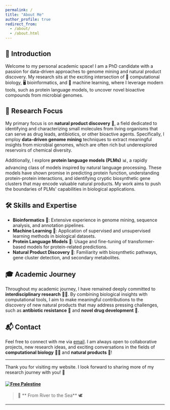 ```yaml
---
permalink: /
title: "About Me"
author_profile: true
redirect_from: 
  - /about/
  - /about.html
---
```



## 🌱 Introduction

Welcome to my personal academic space! I am a PhD candidate with a passion for data-driven approaches to genome mining and natural product discovery. My research sits at the exciting intersection of 🧬 computational biology, 🖥️ bioinformatics, and 🤖 machine learning, where I leverage modern tools, such as protein language models, to uncover novel bioactive compounds from microbial genomes.

## 🔬 Research Focus

My primary focus is on **natural product discovery** 🌿, a field dedicated to identifying and characterizing small molecules from living organisms that can serve as drug leads, antibiotics, or other bioactive agents. Specifically, I employ **data-driven genome mining** techniques to extract meaningful insights from microbial genomes, which are often rich but underexplored reservoirs of chemical diversity.

Additionally, I explore **protein language models (PLMs)** 📊, a rapidly advancing class of models inspired by natural language processing. These models have shown promise in predicting protein function, understanding protein-protein interactions, and identifying cryptic biosynthetic gene clusters that may encode valuable natural products. My work aims to push the boundaries of PLMs' capabilities in biological applications.

## 🛠️ Skills and Expertise

- **Bioinformatics** 🧬: Extensive experience in genome mining, sequence analysis, and annotation pipelines.
- **Machine Learning** 🤖: Application of supervised and unsupervised learning methods in biological datasets.
- **Protein Language Models** 🧠: Usage and fine-tuning of transformer-based models for protein-related predictions.
- **Natural Product Discovery** 🌿: Familiarity with biosynthetic pathways, gene cluster detection, and secondary metabolites.

## 🎓 Academic Journey

Throughout my academic journey, I have remained deeply committed to **interdisciplinary research** 🧑‍🔬. By combining biological insights with computational tools, I aim to make meaningful contributions to the discovery of new natural products that may address pressing challenges, such as **antibiotic resistance** 🦠 and **novel drug development** 💊.

## 📬 Contact

Feel free to connect with me via [email](mailto:h.xiang@siat.ac.cn). I am always open to collaborative projects, new research ideas, and exciting conversations in the fields of **computational biology** 🧑‍🔬 and **natural products** 🌱!

---

Thank you for visiting my website. I look forward to sharing more of my research journey with you! 🚀

#### [![Free Palestine](https://readme-typing-svg.demolab.com?font=Roboto+mono&size=40&duration=2000&pause=1000&color=000000&vCenter=true&multiline=true&random=true&width=1200&height=100&lines=%F0%9F%87%B5%F0%9F%87%B8+In+Memory+of+Innocent+Lives+Lost+in+the+World)](https://git.io/typing-svg)
> 🌊 ** From River to the Sea**  🕊️
---

